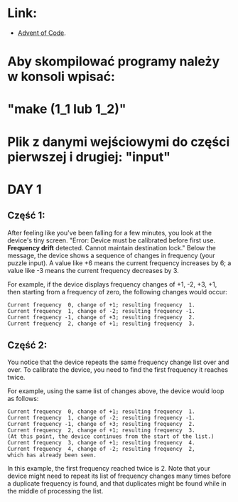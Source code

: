 # Link:
* [Advent of Code]( https://adventofcode.com/ ).

# Aby skompilować programy należy w konsoli wpisać: 
# "make (1_1 lub 1_2)"
# Plik z danymi wejściowymi do części pierwszej i drugiej: "input"

# DAY 1


## Część 1:

After feeling like you've been falling for a few minutes,
you look at the device's tiny screen. "Error: Device must be
calibrated before first use. **Frequency drift** detected.
Cannot maintain destination lock." Below the message,
the device shows a sequence of changes in frequency
(your puzzle input). A value like +6 means the current
frequency increases by 6; a value like -3 means the
current frequency decreases by 3.

For example, if the device displays frequency changes
of +1, -2, +3, +1, then starting from a frequency of zero,
the following changes would occur:

    Current frequency  0, change of +1; resulting frequency  1.
    Current frequency  1, change of -2; resulting frequency -1.
    Current frequency -1, change of +3; resulting frequency  2.
    Current frequency  2, change of +1; resulting frequency  3.

## Część 2:

You notice that the device repeats the same frequency change list
over and over. To calibrate the device, you need to find the first
frequency it reaches twice.

For example, using the same list of changes above, the device
would loop as follows:

    Current frequency  0, change of +1; resulting frequency  1.
    Current frequency  1, change of -2; resulting frequency -1.
    Current frequency -1, change of +3; resulting frequency  2.
    Current frequency  2, change of +1; resulting frequency  3.
    (At this point, the device continues from the start of the list.)
    Current frequency  3, change of +1; resulting frequency  4.
    Current frequency  4, change of -2; resulting frequency  2, 
    which has already been seen.

In this example, the first frequency reached twice is 2.
Note that your device might need to repeat its list of
frequency changes many times before a duplicate frequency
is found, and that duplicates might be found while in the
middle of processing the list.
